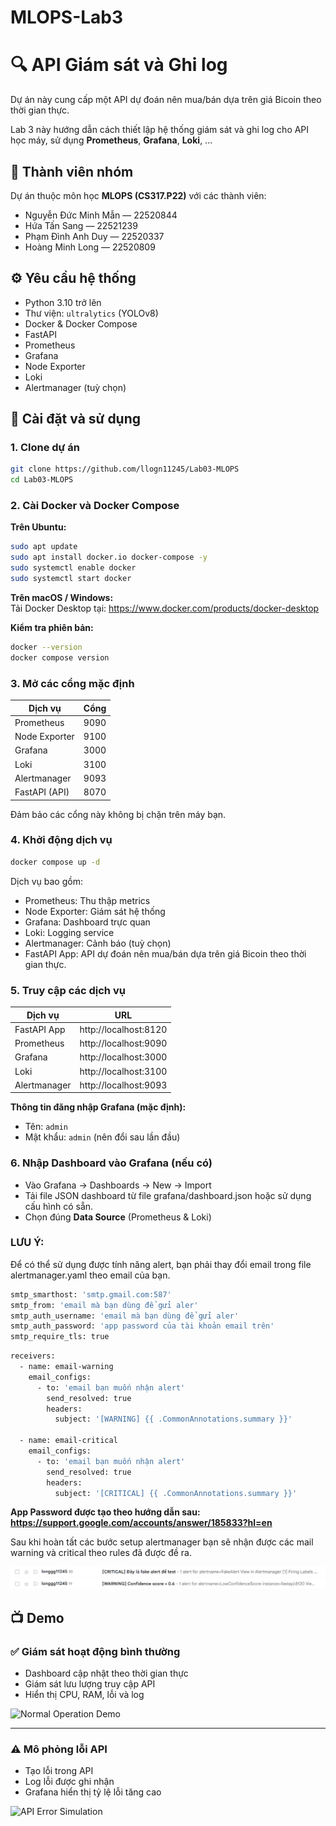 # **MLOPS-Lab3**
# 🔍 API Giám sát và Ghi log

Dự án này cung cấp một API dự đoán nên mua/bán dựa trên giá Bicoin theo thời gian thực.

Lab 3 này hướng dẫn cách thiết lập hệ thống giám sát và ghi log cho API học máy, sử dụng **Prometheus**, **Grafana**, **Loki**, ...

## 👥 Thành viên nhóm

Dự án thuộc môn học **MLOPS (CS317.P22)** với các thành viên:

- Nguyễn Đức Minh Mẫn — 22520844  
- Hứa Tấn Sang — 22521239  
- Phạm Đình Anh Duy — 22520337  
- Hoàng Minh Long — 22520809

## ⚙️ Yêu cầu hệ thống

- Python 3.10 trở lên  
- Thư viện: `ultralytics` (YOLOv8)  
- Docker & Docker Compose  
- FastAPI  
- Prometheus  
- Grafana  
- Node Exporter  
- Loki 
- Alertmanager (tuỳ chọn)

## 🚀 Cài đặt và sử dụng

### 1. Clone dự án

```bash
git clone https://github.com/llogn11245/Lab03-MLOPS
cd Lab03-MLOPS
```

### 2. Cài Docker và Docker Compose

**Trên Ubuntu:**
```bash
sudo apt update
sudo apt install docker.io docker-compose -y
sudo systemctl enable docker
sudo systemctl start docker
```

**Trên macOS / Windows:**  
Tải Docker Desktop tại: https://www.docker.com/products/docker-desktop

**Kiểm tra phiên bản:**
```bash
docker --version
docker compose version
```

### 3. Mở các cổng mặc định

| Dịch vụ         | Cổng  |
|------------------|-------|
| Prometheus       | 9090  |
| Node Exporter    | 9100  |
| Grafana          | 3000  |
| Loki       | 3100  |
| Alertmanager     | 9093  |
| FastAPI (API)    | 8070  |

Đảm bảo các cổng này không bị chặn trên máy bạn.

### 4. Khởi động dịch vụ

```bash
docker compose up -d
```

Dịch vụ bao gồm:
- Prometheus: Thu thập metrics
- Node Exporter: Giám sát hệ thống
- Grafana: Dashboard trực quan
- Loki: Logging service
- Alertmanager: Cảnh báo (tuỳ chọn)
- FastAPI App: API dự đoán nên mua/bán dựa trên giá Bicoin theo thời gian thực.

### 5. Truy cập các dịch vụ

| Dịch vụ       | URL                         |
|---------------|-----------------------------|
| FastAPI App   | http://localhost:8120      |
| Prometheus    | http://localhost:9090       |
| Grafana       | http://localhost:3000       |
| Loki    | http://localhost:3100       |
| Alertmanager  | http://localhost:9093       |

**Thông tin đăng nhập Grafana (mặc định):**
- Tên: `admin`
- Mật khẩu: `admin` (nên đổi sau lần đầu)

### 6. Nhập Dashboard vào Grafana (nếu có)

- Vào Grafana → Dashboards → New → Import
- Tải file JSON dashboard từ file grafana/dashboard.json hoặc sử dụng cấu hình có sẵn.
- Chọn đúng **Data Source** (Prometheus & Loki)

### **LƯU Ý:**

Để có thể sử dụng được tính năng alert, bạn phải thay đổi email trong file alertmanager.yaml theo email của bạn. 

```bash
smtp_smarthost: 'smtp.gmail.com:587'
smtp_from: 'email mà bạn dùng để gửi aler'
smtp_auth_username: 'email mà bạn dùng để gửi aler'
smtp_auth_password: 'app password của tài khoản email trên'     
smtp_require_tls: true
```
```bash
receivers:
  - name: email-warning
    email_configs:
      - to: 'email bạn muốn nhận alert'
        send_resolved: true
        headers:
          subject: '[WARNING] {{ .CommonAnnotations.summary }}'

  - name: email-critical
    email_configs:
      - to: 'email bạn muốn nhận alert'
        send_resolved: true
        headers:
          subject: '[CRITICAL] {{ .CommonAnnotations.summary }}'
```
**App Password được tạo theo hướng dẫn sau: https://support.google.com/accounts/answer/185833?hl=en**

Sau khi hoàn tất các bước setup alertmanager bạn sẽ nhận được các mail warning và critical theo rules đã được đề ra. 

![Alert](alert.png)

## 📺 Demo

### ✅ Giám sát hoạt động bình thường

- Dashboard cập nhật theo thời gian thực
- Giám sát lưu lượng truy cập API
- Hiển thị CPU, RAM, lỗi và log

![Normal Operation Demo](Normal.gif)

---

### ⚠️ Mô phỏng lỗi API

- Tạo lỗi trong API
- Log lỗi được ghi nhận
- Grafana hiển thị tỷ lệ lỗi tăng cao

![API Error Simulation](Error.gif)